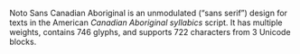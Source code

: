 Noto Sans Canadian Aboriginal is an unmodulated (“sans serif”) design for texts in the American _Canadian Aboriginal syllabics_ script. It has multiple weights, contains 746 glyphs, and supports 722 characters from 3 Unicode blocks.